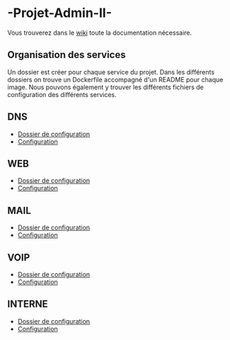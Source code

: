 # -Projet-Admin-II-

Vous trouverez dans le <a href="https://github.com/pouspous2000/-Projet-Admin-II-/wiki">wiki</a> toute la documentation nécessaire.

## Organisation des services

Un dossier est créer pour chaque service du projet. Dans les différents dossiers on trouve un Dockerfile accompagné d'un README pour chaque image. Nous pouvons également y trouver les différents fichiers de configuration des différents services.

## DNS 
* <a href="https://github.com/pouspous2000/-Projet-Admin-II-/tree/main/internal-DNS"> Dossier de configuration </a>
* <a href="https://github.com/pouspous2000/-Projet-Admin-II-/wiki/Etat-de-configuration-du-DNS-Public"> Configuration </a>

## WEB

* <a href="https://github.com/pouspous2000/-Projet-Admin-II-/tree/main/server-web/site-vitrine">Dossier de configuration</a>
* <a href="https://github.com/pouspous2000/-Projet-Admin-II-/wiki/Etat-de-configuration-du-Web-Public">Configuration</a>

## MAIL

* <a href="">Dossier de configuration</a>
* <a href="">Configuration</a>

## VOIP

* <a href="">Dossier de configuration</a>
* <a href="">Configuration</a>

## INTERNE

* <a href="">Dossier de configuration</a>
* <a href="">Configuration</a>

